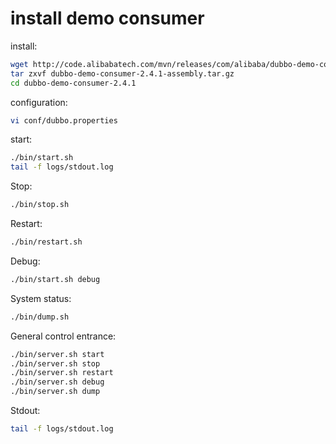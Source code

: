 
# install demo consumer

install:

```sh
wget http://code.alibabatech.com/mvn/releases/com/alibaba/dubbo-demo-consumer/2.4.1/dubbo-demo-consumer-2.4.1-assembly.tar.gz
tar zxvf dubbo-demo-consumer-2.4.1-assembly.tar.gz
cd dubbo-demo-consumer-2.4.1
```

configuration:

```sh
vi conf/dubbo.properties
```

start:

```sh
./bin/start.sh
tail -f logs/stdout.log
```

Stop:

```sh
./bin/stop.sh
```

Restart:

```sh
./bin/restart.sh
```

Debug:

```sh
./bin/start.sh debug
```

System status:

```sh
./bin/dump.sh
```

General control entrance:

```sh
./bin/server.sh start
./bin/server.sh stop
./bin/server.sh restart
./bin/server.sh debug
./bin/server.sh dump
```

Stdout:

```sh
tail -f logs/stdout.log
```
